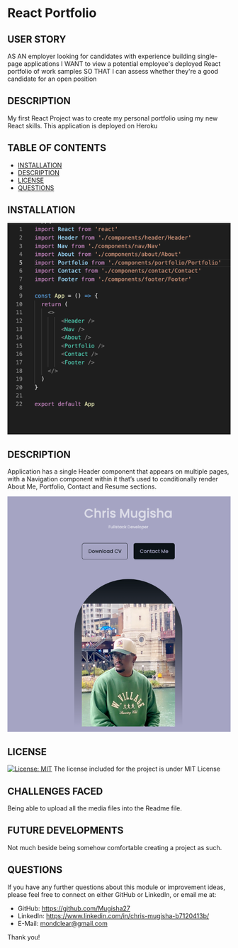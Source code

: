 # React Portfolio
## USER STORY
AS AN employer looking for candidates with experience building single-page applications
I WANT to view a potential employee's deployed React portfolio of work samples
SO THAT I can assess whether they're a good candidate for an open position



## DESCRIPTION
My first React Project was to create my personal portfolio using my new React skills. This application is deployed on Heroku

## TABLE OF CONTENTS
- [INSTALLATION](#installation)
- [DESCRIPTION](#description)
- [LICENSE](#license)
- [QUESTIONS](#questions)

## INSTALLATION

![Installation](src/assets/screenshot.png)
    
## DESCRIPTION
Application has a single Header component that appears on multiple pages, with a Navigation component within it that’s used to conditionally render About Me, Portfolio, Contact and Resume sections.

![DESCRIPTION](src/assets/image.png)
    
## LICENSE
[![License: MIT](https://img.shields.io/badge/License-MIT-yellow.svg)](https://opensource.org/licenses/MIT)
The license included for the project is under MIT License

## CHALLENGES FACED
Being able to upload all the media files into the Readme file.

## FUTURE DEVELOPMENTS
Not much beside being somehow comfortable creating a project as such.

## QUESTIONS
If you have any further questions about this module or improvement ideas, please feel free to connect on either GitHub or LinkedIn, or email me at:
* GitHub: https://github.com/Mugisha27
* LinkedIn: https://www.linkedin.com/in/chris-mugisha-b7120413b/
* E-Mail: mondclear@gmail.com

Thank you!
